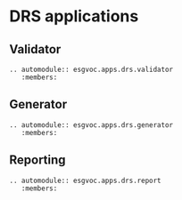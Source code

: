 # DRS applications

## Validator

```{eval-rst}
.. automodule:: esgvoc.apps.drs.validator
   :members:
```

## Generator

```{eval-rst}
.. automodule:: esgvoc.apps.drs.generator
   :members:
```

## Reporting

```{eval-rst}
.. automodule:: esgvoc.apps.drs.report
   :members:
```